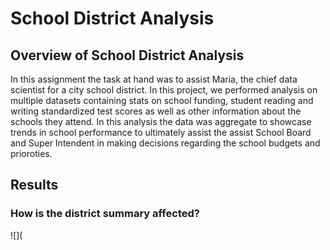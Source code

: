 # School District Analysis
## Overview of School District Analysis

In this assignment the task at hand was to assist Maria, the chief data scientist for a city school district. In this project, we performed analysis on multiple datasets containing stats on school funding, student reading and writing standardized test scores as well as other information about the schools they attend. In this analysis the data was aggregate to showcase trends in school performance to ultimately assist the assist School Board and Super Intendent in making decisions regarding the school budgets and prioroties.

## Results

### How is the district summary affected?

![](
